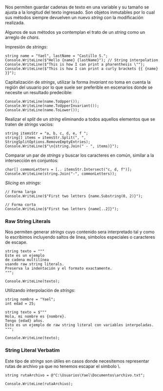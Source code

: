 Nos permiten guardar cadenas de texto en una variable y su tamaño se ajusta a la longitud del texto ingresado. Son objetos inmutables por lo cual sus métodos siempre devuelven un nuevo *string* con la modificación realizada.

Algunos de sus métodos ya contemplan el trato de un *string* como un arreglo de *chars*.

Impresión de *strings*:

```
string name = "Yael", lastName = "Castillo S.";
Console.WriteLine($"Hello {name} {lastName}"); // String interpolation
Console.WriteLine($"This is how I can print a pharenthesis \"");
Console.WriteLine($"This is how I can print a curly brackets {{ {name} }}");
```

Capitalización de *strings*, utilizar la forma *Invariant* no toma en cuenta la región del usuario por lo que suele ser preferible en escenarios donde se necesite un resultado predecible:

```
Console.WriteLine(name.ToUpper());
Console.WriteLine(name.ToUpperInvariant());
Console.WriteLine(name.ToLower());
```

Realizar el *split* de un *string* eliminando a todos aquellos elementos que se traten de *strings* vacíos:

```
string itemsStr = "a, b, c, d, e, f ";
string[] items = itemsStr.Split(", ", StringSplitOptions.RemoveEmptyEntries);
Console.WriteLine($"\n{string.Join(" - ", items)}");
```

Comparar un par de *strings* y buscar los caracteres en común, similar a la intersección en conjuntos:

```
char[] commonLetters = [.. itemsStr.Intersect("c, d, f")];
Console.WriteLine(string.Join("-", commonLetters));
```

*Slicing* en *strings*:

```
// Forma larga
Console.WriteLine($"First two letters {name.Substring(0, 2)}");

// Forma corta
Console.WriteLine($"First two letters {name[..2]}");
```
### Raw String Literals

Nos permiten generar *strings* cuyo contenido sera interpretado tal y como lo escribimos incluyendo saltos de linea, símbolos especiales o caracteres de escape.

```
string texto = """
Este es un ejemplo
de cadena multilínea
usando raw string literals.
Preserva la indentación y el formato exactamente.
""";

Console.WriteLine(texto);
```

Utilizando interpolación de *strings*:

```
string nombre = "Yael";
int edad = 25;

string texto = $"""
Hola, mi nombre es {nombre}.
Tengo {edad} años.
Esto es un ejemplo de raw string literal con variables interpoladas.
""";

Console.WriteLine(texto);
```

### String Literal Verbatim

Este tipo de *strings* son útiles en casos donde necesitemos representar rutas de archivo ya que no tenemos escapar el símbolo \\.

```
string rutaArchivo = @"C:\Usuarios\Yael\Documentos\archivo.txt";

Console.WriteLine(rutaArchivo);
```